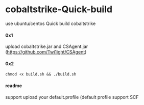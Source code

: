 # cobaltstrike-Quick-build
use ubuntu/centos Quick build cobaltstrike

#### 0x1
upload cobaltstrike.jar and CSAgent.jar (https://github.com/Twi1ight/CSAgent)

#### 0x2
`chmod +x build.sh && ./build.sh`

#### readme
support upload your default.profile (default profile support SCF
